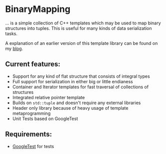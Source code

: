 # BinaryMapping

... is a simple collection of C++ templates which may be used to map binary structures into tuples. This is useful for many kinds of data serialization tasks.

A explanation of an earlier version of this template library can be found on my [blog](http://blog.kummerlaender.eu/artikel/mapping-binary-structures-as-tuples-using-template-metaprogramming).

## Current features:

- Support for any kind of flat structure that consists of integral types
- Full support for serialization in either big or little endianess
- Container and Iterator templates for fast traversal of collections of structures
- Integrated relative pointer template
- Builds on `std::tuple` and doesn't require any external libraries
- Header only library because of heavy usage of template metaprogramming
- Unit Tests based on GoogleTest

## Requirements:

- [GoogleTest](http://code.google.com/p/googletest/) for tests
